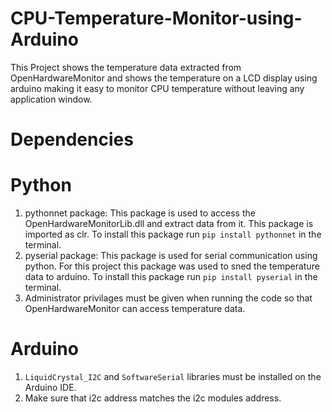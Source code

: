 # CPU-Temperature-Monitor-using-Arduino
This Project shows the temperature data extracted from OpenHardwareMonitor and shows the temperature on a LCD display using arduino making it easy to monitor CPU temperature without leaving any application window.
# Dependencies
  # Python
  1. pythonnet package: This package is used to access the OpenHardwareMonitorLib.dll and extract data from it. This package is imported as clr. To install this package run ```pip install pythonnet``` in the terminal.
  2. pyserial package: This package is used for serial communication using python. For this project this package was used to sned the temperature data to arduino. To install this package run ```pip install pyserial``` in the terminal.
  3. Administrator privilages must be given when running the code so that OpenHardwareMonitor can access temperature data.
  # Arduino
  1. ```LiquidCrystal_I2C``` and ```SoftwareSerial``` libraries must be installed on the Arduino IDE.
  2. Make sure that i2c address matches the i2c modules address. 
     
